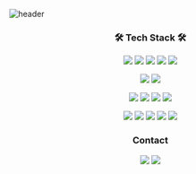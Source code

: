 ![header](https://capsule-render.vercel.app/api?type=waving&color=auto&width=1500&height=300&section=header&text=Dzeko&fontSize=90&animation=fadeIn&fontAlignY=38&desc=Endure%20and%20Type,%20Get%20Development%20Knowledge&descAlignY=51&descAlign=62)

<!--
**vivala0519/vivala0519** is a ✨ _special_ ✨ repository because its `README.md` (this file) appears on your GitHub profile.

Here are some ideas to get you started:

- 🔭 I’m currently working on ...
- 🌱 I’m currently learning ...
- 👯 I’m looking to collaborate on ...
- 🤔 I’m looking for help with ...
- 💬 Ask me about ...
- 📫 How to reach me: ...
- 😄 Pronouns: ...
- ⚡ Fun fact: ...
-->
<h3 align="center">🛠 Tech Stack 🛠</h3>
<p align="center"><img src="https://img.shields.io/badge/Python-white?style=flat&logo=Python&logoColor=#3776AB"/> <img src="https://img.shields.io/badge/Java-007396?style=flat&logo=Java&logoColor=white"/> <img src="https://img.shields.io/badge/Spring-6DB33F?style=flat&logo=Spring&logoColor=white"/> <img src="https://img.shields.io/badge/Django-092E20?style=flat&logo=Django&logoColor=white"/> <img src="https://img.shields.io/badge/Flask-000000?style=flat&logo=Flask&logoColor=white"/></p>
<p align="center"><img src="https://img.shields.io/badge/React-61DAFB?style=flat&logo=React&logoColor=white"/> <img src="https://img.shields.io/badge/JavaScript-F7DF1E?style=flat&logo=JavaScript&logoColor=white"/></p>
<p align="center"><img src="https://img.shields.io/badge/MongoDB-47A248?style=flat&logo=MongoDB&logoColor=white"/> <img src="https://img.shields.io/badge/MariaDB-003545?style=flat&logo=MariaDB&logoColor=white"/> <img src="https://img.shields.io/badge/Oracle-F80000?style=flat&logo=Oracle&logoColor=white"/> <img src="https://img.shields.io/badge/MySQL-4479A1?style=flat&logo=MySQL&logoColor=white"/></p>
<p align="center"><img src="https://img.shields.io/badge/AWS-232F3E?style=flat&logo=Amazon AWS&logoColor=white"/> <img src="https://img.shields.io/badge/GitHub-181717?style=flat&logo=GitHub&logoColor=white"/> <img src="https://img.shields.io/badge/Git-F05032?style=flat&logo=Git&logoColor=white"/> <img src="https://img.shields.io/badge/Slack-4A154B?style=flat&logo=Slack&logoColor=white"/> <img src="https://img.shields.io/badge/Trello-0052CC?style=flat&logo=Trello&logoColor=white"/></p>


<h3 align="center">Contact</h3>
<p align="center"><a href="https://velog.io/@vivala0519"><img src="https://img.shields.io/badge/Velog-11B48A?style=flat&logo=Vimeo&logoColor=white&link=https://velog.io/@vivala0519"/></a> <a href="https://www.instagram.com/sgo_lee/"><img src="https://img.shields.io/badge/Instagram-E4405F?style=flat&logo=Instagram&logoColor=white&link=https://www.instagram.com/sgo_lee/"/></a></p>
